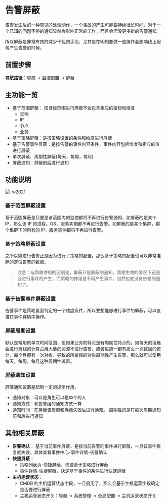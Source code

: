 # 告警屏蔽

告警发生后的一种常见的处理动作，一个事故的产生可能要持续很长时间，对于一个已知的问题不停的通知显然会影响正常的工作，而且会湮没更多新的告警通知。

所以屏蔽是非常有效的减少干扰的手段，尤其是在明知要做一些操作会影响线上服务产生告警的时候。

## 前置步骤

**导航路径**：导航  →  监控配置  →  屏蔽

## 主功能一览

* 基于范围屏蔽： 按目标范围进行屏蔽不会包含相应的指标和维度
    * 实例
    * IP
    * 节点
    * 业务
* 基于策略屏蔽：是按策略设置的条件和维度进行屏蔽
* 基于告警事件屏蔽：是按告警的事件内容条件，事件内容包括维度和相应的值进行屏蔽
* 单次屏蔽，周期性屏蔽(每天，每周，每月)
* 屏蔽通知：屏蔽前后进行通知

## 功能说明

![-w2021](media/15754473248000.png)

### 基于范围屏蔽设置

基于范围屏蔽是只要是该范围内的监控都将不再进行告警通知，如屏蔽的是某个 IP，那么该 IP 的进程，OS，服务实例都不再进行告警。如屏蔽的是某个集群，那个集群下的所有的 IP，服务实例都将不再进行告警。

### 基于策略屏蔽设置

之所以能进行告警正是因为进行了策略的配置，那么基于策略的配置也可以非常准确的定位告警的数据。

> 注意：与策略停用的区别是，屏蔽只是屏蔽的通知，策略生效的情况下还是会进行事件的产生，而策略的停用是不再产生事件，自然也就没有告警的通知了。

### 基于告警事件屏蔽设置

告警事件是策略里面特定的一个维度条件，所以要想能够进行事件的屏蔽，可以直接在事件详情中操作。

### 屏蔽周期设置

默认是常用的单次时间范围，但如果业务的特点是有周期性特点的，如每天的凌晨会进行离线的计算占用大量的资源不进行告警，或者每周一都有那么一次数据的统计，每个月都有一次对帐，导致的所监控的对象周期性产生告警，那么就可以使用每天，每周，每月这种周期性设置。

### 屏蔽通知设置

屏蔽通知设置是起到一定的提示作用。

* 通知对象：可以是角色可以是单个的人
* 通知方式：和告警组的通知方式一样
* 通知时间：在屏蔽告警前和屏蔽失效后进行通知。 周期性的是在每次周期通知前和后进行通知

## 其他相关屏蔽

* **告警确认**： 基于当前事件屏蔽，是按当前告警的事件进行屏蔽，一旦该事件恢复就失效。具体查看事件中心-事件详情-告警确认
* **快捷屏蔽**：
    * 策略列表页-快捷屏蔽，快速基于策略进行屏蔽
    * 事件详情-快捷屏蔽，快速基于事件的条件进行快速屏蔽
* **主机运营状态**：
    * CMDB 的主机运营状态字段，一旦启用了，那么会基于主机运营字段确定是否要进行屏蔽
    * 主机运营状态开关：导航  →  系统管理  →  全局配置  →  主机运营状态开关

